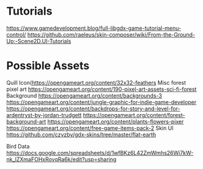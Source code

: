 # Tutorials
https://www.gamedevelopment.blog/full-libgdx-game-tutorial-menu-control/
https://github.com/raeleus/skin-composer/wiki/From-the-Ground-Up:-Scene2D.UI-Tutorials

# Possible Assets
Quill Icon(https://opengameart.org/content/32x32-feathers
Misc forest pixel art https://opengameart.org/content/190-pixel-art-assets-sci-fi-forest
Background https://opengameart.org/content/backgrounds-3 
https://opengameart.org/content/jungle-graphic-for-indie-game-developer
https://opengameart.org/content/backdrops-for-story-and-level-for-ardentryst-by-jordan-trudgett
https://opengameart.org/content/forest-background-art
https://opengameart.org/content/plants-flowers-pixer
https://opengameart.org/content/free-game-items-pack-2
Skin UI https://github.com/czyzby/gdx-skins/tree/master/flat-earth


Bird Data https://docs.google.com/spreadsheets/d/1wfBKz6L42ZmWmhs26Wi7kW-nk_lZXmaFOHxRovqRa6k/edit?usp=sharing
